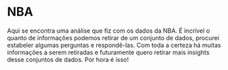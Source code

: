 # NBA

Aqui se encontra uma análise que fiz com os dados da NBA.
É incrível o quanto de informações podemos retirar de um conjunto de dados,
procurei estabeler algumas perguntas e respondê-las.
Com toda a certeza há muitas informações a serem retiradas e futuramente quero retirar mais insights
desse conjuntos de dados.
Por hora é isso!
